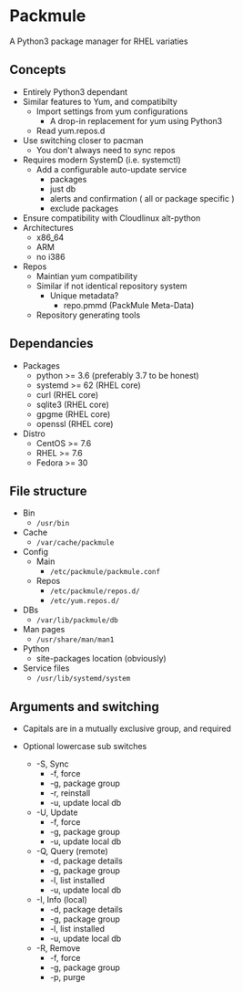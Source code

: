 # Packmule
A Python3 package manager for RHEL variaties

## Concepts
* Entirely Python3 dependant
* Similar features to Yum, and compatibilty
	* Import settings from yum configurations
		* A drop-in replacement for yum using Python3
	* Read yum.repos.d
* Use switching closer to pacman
	* You don't always need to sync repos
* Requires modern SystemD (i.e. systemctl)
	* Add a configurable auto-update service
		* packages
		* just db
		* alerts and confirmation ( all or package specific )
		* exclude packages
* Ensure compatibility with Cloudlinux alt-python
* Architectures
	* x86_64
	* ARM
	* no i386
* Repos
	* Maintian yum compatibility
	* Similar if not identical repository system
		* Unique metadata?
			* repo.pmmd (PackMule Meta-Data)
	* Repository generating tools


## Dependancies
* Packages
	* python >= 3.6 (preferably 3.7 to be honest)
	* systemd >= 62 (RHEL core)
	* curl	(RHEL core)
	* sqlite3 (RHEL core)
	* gpgme (RHEL core)
	* openssl (RHEL core)
* Distro
	* CentOS >= 7.6
	* RHEL >= 7.6
	* Fedora >= 30

## File structure
* Bin
	* ``/usr/bin``
* Cache
	* ``/var/cache/packmule``
* Config
	* Main
		* ``/etc/packmule/packmule.conf``
	* Repos
		* ``/etc/packmule/repos.d/``
		* ``/etc/yum.repos.d/``
* DBs
	* ``/var/lib/packmule/db``
* Man pages
	* ``/usr/share/man/man1``
* Python
	* site-packages location (obviously)
* Service files
	* ``/usr/lib/systemd/system``	


## Arguments and switching

* Capitals are in a mutually exclusive group, and required
* Optional lowercase sub switches

	* -S,	Sync
		* -f,	force
		* -g,	package group
		* -r,	reinstall
		* -u,	update local db
	* -U,	Update
		* -f,	force
		* -g,	package group
		* -u,	update local db
	* -Q,	Query	(remote)
		* -d,	package details
		* -g,	package group
		* -l,	list installed
		* -u,	update local db
	* -I,	Info	(local)
		* -d,	package details
		* -g,	package group
		* -l,	list installed
		* -u,	update local db
	* -R,	Remove
		* -f,	force
		* -g,	package group
		* -p,	purge
		
